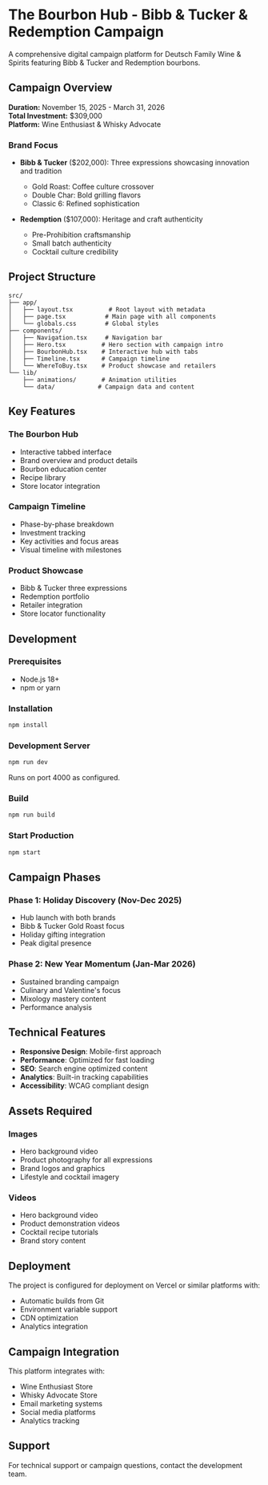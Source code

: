 # The Bourbon Hub - Bibb & Tucker & Redemption Campaign

A comprehensive digital campaign platform for Deutsch Family Wine & Spirits featuring Bibb & Tucker and Redemption bourbons.

## Campaign Overview

**Duration:** November 15, 2025 - March 31, 2026  
**Total Investment:** $309,000  
**Platform:** Wine Enthusiast & Whisky Advocate

### Brand Focus

- **Bibb & Tucker** ($202,000): Three expressions showcasing innovation and tradition
  - Gold Roast: Coffee culture crossover
  - Double Char: Bold grilling flavors  
  - Classic 6: Refined sophistication

- **Redemption** ($107,000): Heritage and craft authenticity
  - Pre-Prohibition craftsmanship
  - Small batch authenticity
  - Cocktail culture credibility

## Project Structure

```
src/
├── app/
│   ├── layout.tsx          # Root layout with metadata
│   ├── page.tsx           # Main page with all components
│   └── globals.css        # Global styles
├── components/
│   ├── Navigation.tsx     # Navigation bar
│   ├── Hero.tsx          # Hero section with campaign intro
│   ├── BourbonHub.tsx    # Interactive hub with tabs
│   ├── Timeline.tsx      # Campaign timeline
│   └── WhereToBuy.tsx    # Product showcase and retailers
└── lib/
    ├── animations/       # Animation utilities
    └── data/            # Campaign data and content
```

## Key Features

### The Bourbon Hub
- Interactive tabbed interface
- Brand overview and product details
- Bourbon education center
- Recipe library
- Store locator integration

### Campaign Timeline
- Phase-by-phase breakdown
- Investment tracking
- Key activities and focus areas
- Visual timeline with milestones

### Product Showcase
- Bibb & Tucker three expressions
- Redemption portfolio
- Retailer integration
- Store locator functionality

## Development

### Prerequisites
- Node.js 18+
- npm or yarn

### Installation
```bash
npm install
```

### Development Server
```bash
npm run dev
```
Runs on port 4000 as configured.

### Build
```bash
npm run build
```

### Start Production
```bash
npm start
```

## Campaign Phases

### Phase 1: Holiday Discovery (Nov-Dec 2025)
- Hub launch with both brands
- Bibb & Tucker Gold Roast focus
- Holiday gifting integration
- Peak digital presence

### Phase 2: New Year Momentum (Jan-Mar 2026)
- Sustained branding campaign
- Culinary and Valentine's focus
- Mixology mastery content
- Performance analysis

## Technical Features

- **Responsive Design**: Mobile-first approach
- **Performance**: Optimized for fast loading
- **SEO**: Search engine optimized content
- **Analytics**: Built-in tracking capabilities
- **Accessibility**: WCAG compliant design

## Assets Required

### Images
- Hero background video
- Product photography for all expressions
- Brand logos and graphics
- Lifestyle and cocktail imagery

### Videos
- Hero background video
- Product demonstration videos
- Cocktail recipe tutorials
- Brand story content

## Deployment

The project is configured for deployment on Vercel or similar platforms with:
- Automatic builds from Git
- Environment variable support
- CDN optimization
- Analytics integration

## Campaign Integration

This platform integrates with:
- Wine Enthusiast Store
- Whisky Advocate Store
- Email marketing systems
- Social media platforms
- Analytics tracking

## Support

For technical support or campaign questions, contact the development team.